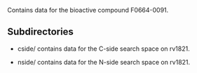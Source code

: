 Contains data for the bioactive compound F0664-0091.

## Subdirectories

- cside/ contains data for the C-side search space on rv1821.

- nside/ contains data for the N-side search space on rv1821.

